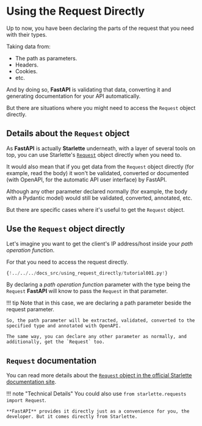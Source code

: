 # Using the Request Directly

Up to now, you have been declaring the parts of the request that you need with their types.

Taking data from:

* The path as parameters.
* Headers.
* Cookies.
* etc.

And by doing so, **FastAPI** is validating that data, converting it and generating documentation for your API automatically.

But there are situations where you might need to access the `Request` object directly.

## Details about the `Request` object

As **FastAPI** is actually **Starlette** underneath, with a layer of several tools on top, you can use Starlette's <a href="https://www.starlette.io/requests/" class="external-link" target="_blank">`Request`</a> object directly when you need to.

It would also mean that if you get data from the `Request` object directly (for example, read the body) it won't be validated, converted or documented (with OpenAPI, for the automatic API user interface) by FastAPI.

Although any other parameter declared normally (for example, the body with a Pydantic model) would still be validated, converted, annotated, etc.

But there are specific cases where it's useful to get the `Request` object.

## Use the `Request` object directly

Let's imagine you want to get the client's IP address/host inside your *path operation function*.

For that you need to access the request directly.

```Python hl_lines="1  7-8"
{!../../../docs_src/using_request_directly/tutorial001.py!}
```

By declaring a *path operation function* parameter with the type being the `Request` **FastAPI** will know to pass the `Request` in that parameter.

!!! tip
    Note that in this case, we are declaring a path parameter beside the request parameter.

    So, the path parameter will be extracted, validated, converted to the specified type and annotated with OpenAPI.

    The same way, you can declare any other parameter as normally, and additionally, get the `Request` too.

## `Request` documentation

You can read more details about the <a href="https://www.starlette.io/requests/" class="external-link" target="_blank">`Request` object in the official Starlette documentation site</a>.

!!! note "Technical Details"
    You could also use `from starlette.requests import Request`.

    **FastAPI** provides it directly just as a convenience for you, the developer. But it comes directly from Starlette.
